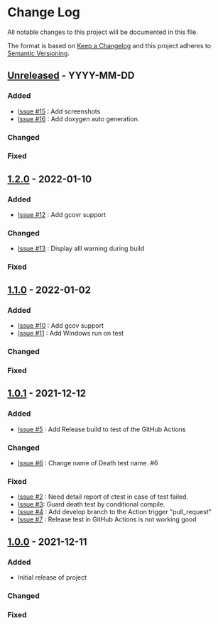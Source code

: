 # Change Log
All notable changes to this project will be documented in this file.

The format is based on [Keep a Changelog](http://keepachangelog.com/)
and this project adheres to [Semantic Versioning](http://semver.org/).

## [Unreleased] - YYYY-MM-DD
### Added
- [Issue #15](https://github.com/suikan4github/template_library/issues/15) : Add screenshots
- [Issue #16](https://github.com/suikan4github/template_library/issues/16) : Add doxygen auto generation.

### Changed
### Fixed

## [1.2.0] - 2022-01-10
### Added
- [Issue #12](https://github.com/suikan4github/template_library/issues/12) : Add gcovr support 
### Changed
- [Issue #13](https://github.com/suikan4github/template_library/issues/13) : Display alll warning during build
### Fixed

## [1.1.0] - 2022-01-02
### Added
- [Issue #10](https://github.com/suikan4github/template_library/issues/10) : Add gcov support 
- [Issue #11](https://github.com/suikan4github/template_library/issues/11) : Add Windows run on test 
### Changed
### Fixed

## [1.0.1] - 2021-12-12
### Added
- [Issue #5](https://github.com/suikan4github/template_library/issues/5) : Add Release build to test of the GitHub Actions 
### Changed
- [Issue #6](https://github.com/suikan4github/template_library/issues/6) : Change name of Death test name. #6 
### Fixed
- [Issue #2](https://github.com/suikan4github/template_library/issues/2) : Need detail report of ctest in case of test failed.
- [Issue #3](https://github.com/suikan4github/template_library/issues/3):  Guard death test by conditional compile. 
- [Issue #4](https://github.com/suikan4github/template_library/issues/4) :  Add develop branch to the Action trigger "pull_request" 
- [Issue #7](https://github.com/suikan4github/template_library/issues/7) : Release test in GitHub Actions is not working good 

## [1.0.0] - 2021-12-11
### Added
- Initial release of project
### Changed
### Fixed


[Unreleased]: https://github.com/suikan4github/template_library/compare/v1.2.0...develop
[1.2.0]: https://github.com/suikan4github/template_library/compare/v1.1.0...v1.2.0
[1.1.0]: https://github.com/suikan4github/template_library/compare/v1.0.1...v1.1.0
[1.0.1]: https://github.com/suikan4github/template_library/compare/v1.0.0...v1.0.1
[1.0.0]: https://github.com/suikan4github/template_library/compare/v0.0.0...v1.0.0
